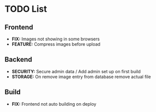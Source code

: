 # TODO List

## Frontend

* **FIX:** Images not showing in some browsers
* **FEATURE:** Compress images before upload

## Backend

* **SECURITY:** Secure admin data / Add admin set up on first build
* **STORAGE:** On remove image entry from database remove actual file

## Build

* **FIX:** Frontend not auto building on deploy
